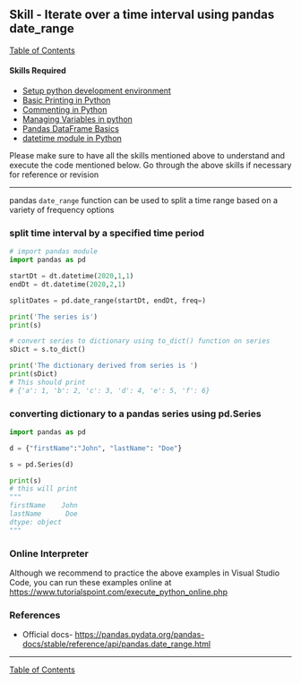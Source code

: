 ## Skill - Iterate over a time interval using pandas date_range

[Table of Contents](https://nagasudhir.blogspot.com/2020/04/taming-python-table-of-contents.html)

#### Skills Required
* [Setup python development environment](https://nagasudhir.blogspot.com/2020/04/setup-python-development-environment_14.html)
* [Basic Printing in Python](https://nagasudhir.blogspot.com/2020/04/basic-printing-in-python.html)
* [Commenting in Python](https://nagasudhir.blogspot.com/2020/04/comments-in-python.html)
* [Managing Variables in python](https://nagasudhir.blogspot.com/2020/04/managing-variables-in-python.html)
* [Pandas DataFrame Basics](https://nagasudhir.blogspot.com/2020/05/pandas-dataframe-basics.html)
* [datetime module in Python](https://nagasudhir.blogspot.com/2020/05/datetime-library-in-python.html)

Please make sure to have all the skills mentioned above to understand and execute the code mentioned below. Go through the above skills if necessary for reference or revision

<hr/>

pandas ```date_range``` function can be used to split a time range based on a variety of frequency options


### split time interval by a specified time period
```python
# import pandas module
import pandas as pd

startDt = dt.datetime(2020,1,1)
endDt = dt.datetime(2020,2,1)

splitDates = pd.date_range(startDt, endDt, freq=)

print('The series is')
print(s)

# convert series to dictionary using to_dict() function on series
sDict = s.to_dict()

print('The dictionary derived from series is ')
print(sDict)
# This should print
# {'a': 1, 'b': 2, 'c': 3, 'd': 4, 'e': 5, 'f': 6}
```

### converting dictionary to a pandas series using pd.Series
```python
import pandas as pd

d = {"firstName":"John", "lastName": "Doe"}

s = pd.Series(d)

print(s)
# this will print
"""
firstName    John
lastName      Doe
dtype: object
"""
```

### Online Interpreter
Although we recommend to practice the above examples in Visual Studio Code, you can run these examples online at https://www.tutorialspoint.com/execute_python_online.php

### References
* Official docs- https://pandas.pydata.org/pandas-docs/stable/reference/api/pandas.date_range.html
<hr/>

[Table of Contents](https://nagasudhir.blogspot.com/2020/04/taming-python-table-of-contents.html)
<!--stackedit_data:
eyJoaXN0b3J5IjpbLTIxMDA3NTg0MTBdfQ==
-->